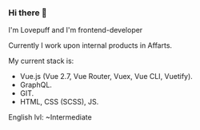 ### Hi there 👋

I'm Lovepuff and I'm frontend-developer

Currently I work upon internal products in Affarts.

My current stack is:
- Vue.js (Vue 2.7, Vue Router, Vuex, Vue CLI, Vuetify).
- GraphQL.
- GIT.
- HTML, CSS (SCSS), JS.

English lvl: ~Intermediate

<!--
**lovepuff-D/lovepuff-D** is a ✨ _special_ ✨ repository because its `README.md` (this file) appears on your GitHub profile.

Here are some ideas to get you started:

- 🔭 I’m currently working on ...
- 🌱 I’m currently learning ...
- 👯 I’m looking to collaborate on ...
- 🤔 I’m looking for help with ...
- 💬 Ask me about ...
- 📫 How to reach me: ...
- 😄 Pronouns: ...
- ⚡ Fun fact: ...
-->
